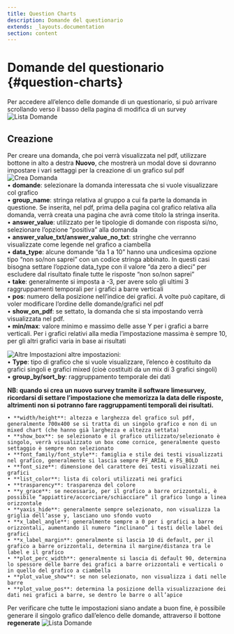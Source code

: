 ```yaml
---
title: Question Charts
description: Domande del questionario
extends: _layouts.documentation
section: content
---
```


# Domande del questionario {#question-charts}

Per accedere all’elenco delle domande di un questionario, si può arrivare scrollando verso il basso della pagina di modifica di un survey  
![Lista Domande](https://quaeris-tv.github.io/doc_quaeris/assets/images/index_question_charts.png "lista domande")

## Creazione

Per creare una domanda, che poi verrà visualizzata nel pdf, utilizzare bottone in alto a destra **Nuovo**, che mostrerà un modal dove si dovranno impostare i vari settaggi per la creazione di un grafico sul pdf  
![Crea Domanda](https://quaeris-tv.github.io/doc_quaeris/assets/images/save_question_chart.png "crea domanda")  
    • **domande**: selezionare la domanda interessata che si vuole visualizzare col grafico  
    • **group_name**: stringa relativa al gruppo a cui fa parte la domanda in questione. Se inserita, nel pdf, prima della pagina col grafico relativa alla domanda, verrà creata una pagina che avrà come titolo la stringa inserita.  
    • **answer_value**: utilizzato per le tipologie di domande con risposta si/no, selezionare l’opzione “positiva” alla domanda  
    • **answer_value_txt/answer_value_no_txt**: stringhe che verranno visualizzate come legende nel grafico a ciambella  
    • **data_type**: alcune domande “da 1 a 10” hanno una undicesima opzione tipo “non so/non saprei” con un codice stringa abbinato. In questi casi bisogna settare l’opzione data_type con il valore “da zero a dieci” per escludere dal risultato finale tutte le risposte “non so/non saprei”  
    • **take**: generalmente si imposta a -3, per avere solo gli ultimi 3 raggruppamenti temporali per i grafici a barre verticali  
    • **pos**: numero della posizione nell’indice dei grafici. A volte può capitare, di voler modificare l’ordine delle domande/grafici nel pdf  
    • **show_on_pdf**: se settato, la domanda che si sta impostando verrà visualizzata nel pdf.  
    • **min/max**: valore minimo e massimo delle asse Y per i grafici a barre verticali. Per i grafici relativi alla media l’impostazione massima è sempre 10, per gli altri grafici varia in base ai risultati

![Altre Impostazioni](https://quaeris-tv.github.io/doc_quaeris/assets/images/save_question_chart2.png "altre impostazioni") 
altre impostazioni:  
    • **Type**: tipo di grafico che si vuole visualizzare, l’elenco è costituito da grafici singoli e grafici mixed (cioè costituiti da un mix di 3 grafici singoli)  
    • **group_by/sort_by**: raggruppamento temporale dei dati  

**NB: quando si crea un nuovo survey tramite il software limesurvey, ricordarsi di settare l’impostazione che memorizza la data delle risposte, altrimenti non si potranno fare raggruppamenti temporali dei risultati.**  

    • **width/height**: altezza e larghezza del grafico sul pdf, generalmente 700x400 se si tratta di un singolo grafico e non di un mixed chart (che hanno già larghezza e altezza settata)  
    • **show_box**: se selezionato e il grafico utilizzato/selezionato è singolo, verrà visualizzato un box come cornice, generalmente questo settaggio è sempre non selezionato  
    • **font_family/font_style**: famiglia e stile dei testi visualizzati nel grafico, generalmente si lascia sempre FF_ARIAL e FS_BOLD  
    • **font_size**: dimensione del carattere dei testi visualizzati nei grafici  
    • **list_color**: lista di colori utilizzati nei grafici  
    • **trasparency**: trasparenza del colore  
    • **y_grace**: se necessario, per il grafico a barre orizzontali, è possibile “appiattire/accorciare/schiacciare” il grafico lungo a linea orizzontale  
    • **yaxis_hide**: generalmente sempre selezionato, non visualizza la griglia dell’asse y, lasciano uno sfondo vuoto  
    • **x_label_angle**: generalmente sempre a 0 per i grafici a barre orizzontali, aumentando il numero “inclinano” i testi delle label dei grafici  
    • **x_label_margin**: generalmente si lascia 10 di default, per il grafico a barre orizzontali, determina il margine/distanza tra le label e il grafico  
    • **plot_perc_width**: generalmente si lascia di default 90, determina lo spessore delle barre dei grafici a barre orizzontali e verticali o in quello del grafico a ciambella  
    • **plot_value_show**: se non selezionato, non visualizza i dati nelle barre  
    • **plot_value_pos**: determina la posizione della visualizzazione dei dati nei grafici a barre, se dentro le barre o all’apice  

Per verificare che tutte le impostazioni siano andate a buon fine, è possibile generare il singolo grafico dall’elenco delle domande, attraverso il bottone **regenerate**
![Lista Domande](https://quaeris-tv.github.io/doc_quaeris/assets/images/index_question_charts.png "lista domande")